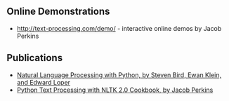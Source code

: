 ## Online Demonstrations

* http://text-processing.com/demo/ - interactive online demos by Jacob Perkins

## Publications

* [Natural Language Processing with Python, by Steven Bird, Ewan Klein, and Edward Loper](http://nltk.org/book)
* [Python Text Processing with NLTK 2.0 Cookbook, by Jacob Perkins](https://www.packtpub.com/python-text-processing-with-nltk-2-0-cookbook/book)

